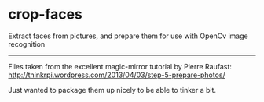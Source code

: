 crop-faces
==========

Extract faces from pictures, and prepare them for use with OpenCv image recognition

---

Files taken from the excellent magic-mirror tutorial by Pierre Raufast:
http://thinkrpi.wordpress.com/2013/04/03/step-5-prepare-photos/

Just wanted to package them up nicely to be able to tinker a bit.